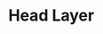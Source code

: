 <!--
 * @Author: lidong
 * @Date: 2021-06-07 20:09:38
 * @LastEditors: lidong
 * @LastEditTime: 2021-06-07 20:09:40
 * @Description: file content
-->

# Head Layer

